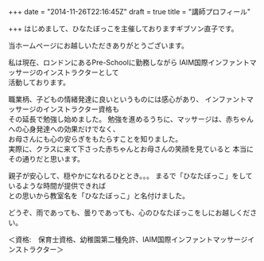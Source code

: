+++
date = "2014-11-26T22:16:45Z"
draft = true
title = "講師プロフィール"

+++
はじめまして、ひなたぼっこを主催しておりますギブソン直子です。

当ホームページにお越しいただきありがとうございます。

私は現在、ロンドンにあるPre-Schoolに勤務しながら
IAIM国際インファントマッサージのインストラクターとして<br>
活動しております。

職業柄、子どもの情緒発達に良いというものには感心があり、
インファントマッサージのインストラクター資格も<br>
その延長で勉強し始めました。
勉強を進めるうちに、マッサージは、赤ちゃんへの心身発達への効果だけでなく、<br>
お母さんにも心の安らぎをもたらすことを知りました。<br>
実際に、クラスに来て下さった赤ちゃんとお母さんの笑顔を見ていると
本当にその通りだと思います。

親子が安心して、穏やかになれるひととき。。。
まるで「ひなたぼっこ」をしているような時間が提供できれば<br>
との思いから教室名を「ひなたぼっこ」と名付けました。

どうぞ、雨であっても、曇りであっても、心のひなたぼっこをしにお越しください。

＜資格:　保育士資格、幼稚園第二種免許、IAIM国際インファントマッサージインストラクター＞

